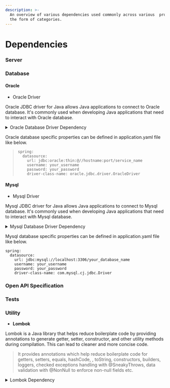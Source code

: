 ```yaml
---
description: >-
  An overview of various dependencies used commonly across various  projects in
  the form of categories.
---
```


# Dependencies



### Server



### Database



#### Oracle

* Oracle Driver

Oracle JDBC driver for Java allows Java applications to connect to Oracle database. It's commonly used when developing Java applications that need to interact with Oracle database.

<details>

<summary>Oracle Database Driver Dependency </summary>

```


<dependency>
    <groupId>com.oracle.database.jdbc</groupId>
    <artifactId>ojdbc8</artifactId>
    <version>23.3.0.23.09</version>
</dependency>
```

</details>

Oracle database specific properties can be defined in application.yaml file like below.

> ```
> spring:
>   datasource:
>     url: jdbc:oracle:thin:@//hostname:port/service_name
>     username: your_username
>     password: your_password
>     driver-class-name: oracle.jdbc.driver.OracleDriver
> ```

#### Mysql

* Mysql Driver

Mysql JDBC driver for Java allows Java applications to connect to Mysql database. It's commonly used when developing Java applications that need to interact with Mysql database.

<details>

<summary>Mysql Database Driver Dependency </summary>

```
<dependency>
    <groupId>mysql</groupId>
    <artifactId>mysql-connector-java</artifactId>
    <version>8.0.31</version>
</dependency>
```

</details>

Mysql database specific properties can be defined in application.yaml file like below.

```
spring:
  datasource:
    url: jdbc:mysql://localhost:3306/your_database_name
    username: your_username
    password: your_password
    driver-class-name: com.mysql.cj.jdbc.Driver
```

### Open API Specification



### Tests



### Utility

* **Lombok**

Lombok is a Java library that helps reduce boilerplate code by providing annotations to generate getter, setter, constructor, and other utility methods during compilation. This can lead to cleaner and more concise code.

> It provides annotations which help reduce boilerplate code for getters, setters, equals, hashCode, , toString, constructors, builders, loggers, checked exceptions handling with @SneakyThrows, data validation with @NonNull to enforce non-null fields etc.

<details>

<summary>Lombok Dependency</summary>

```markup
<dependency>
    <groupId>org.projectlombok</groupId>
    <artifactId>lombok</artifactId>
    <version>1.18.28</version>
    <scope>provided</scope>
</dependency>
```

</details>

